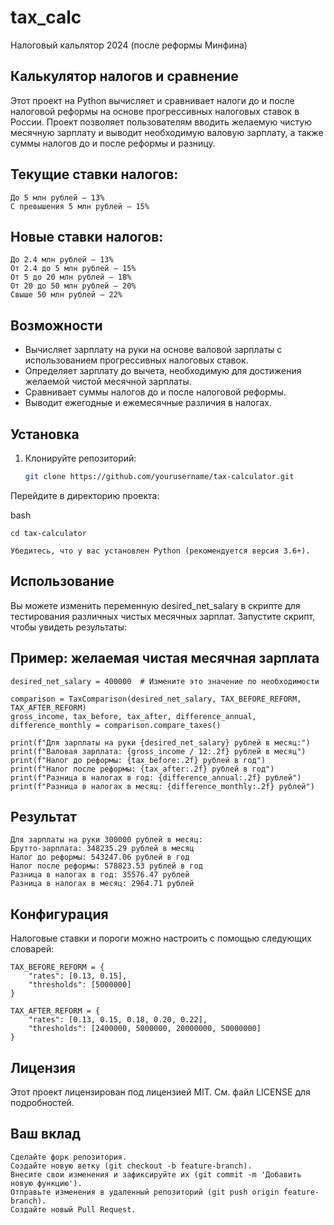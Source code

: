 # tax_calc
Налоговый кальлятор 2024 (после реформы Минфина)

## Калькулятор налогов и сравнение

Этот проект на Python вычисляет и сравнивает налоги до и после налоговой реформы на основе прогрессивных налоговых ставок в России. Проект позволяет пользователям вводить желаемую чистую месячную зарплату и выводит необходимую валовую зарплату, а также суммы налогов до и после реформы и разницу.

## Текущие ставки налогов:

    До 5 млн рублей – 13%
    С превышения 5 млн рублей – 15%

## Новые ставки налогов:

    До 2.4 млн рублей – 13%
    От 2.4 до 5 млн рублей – 15%
    От 5 до 20 млн рублей – 18%
    От 20 до 50 млн рублей – 20%
    Свыше 50 млн рублей – 22%

## Возможности

- Вычисляет зарплату на руки на основе валовой зарплаты с использованием прогрессивных налоговых ставок.
- Определяет зарплату до вычета, необходимую для достижения желаемой чистой месячной зарплаты.
- Сравнивает суммы налогов до и после налоговой реформы.
- Выводит ежегодные и ежемесячные различия в налогах.

## Установка

1. Клонируйте репозиторий:
   ```bash
   git clone https://github.com/yourusername/tax-calculator.git


Перейдите в директорию проекта:

bash

    cd tax-calculator

    Убедитесь, что у вас установлен Python (рекомендуется версия 3.6+).

## Использование

Вы можете изменить переменную desired_net_salary в скрипте для тестирования различных чистых месячных зарплат. Запустите скрипт, чтобы увидеть результаты:

## Пример: желаемая чистая месячная зарплата

```
desired_net_salary = 400000  # Измените это значение по необходимости

comparison = TaxComparison(desired_net_salary, TAX_BEFORE_REFORM, TAX_AFTER_REFORM)
gross_income, tax_before, tax_after, difference_annual, difference_monthly = comparison.compare_taxes()

print(f"Для зарплаты на руки {desired_net_salary} рублей в месяц:")
print(f"Валовая зарплата: {gross_income / 12:.2f} рублей в месяц")
print(f"Налог до реформы: {tax_before:.2f} рублей в год")
print(f"Налог после реформы: {tax_after:.2f} рублей в год")
print(f"Разница в налогах в год: {difference_annual:.2f} рублей")
print(f"Разница в налогах в месяц: {difference_monthly:.2f} рублей")
```

## Результат
```
Для зарплаты на руки 300000 рублей в месяц:
Брутто-зарплата: 348235.29 рублей в месяц
Налог до реформы: 543247.06 рублей в год
Налог после реформы: 578823.53 рублей в год
Разница в налогах в год: 35576.47 рублей
Разница в налогах в месяц: 2964.71 рублей
```

## Конфигурация

Налоговые ставки и пороги можно настроить с помощью следующих словарей:


```
TAX_BEFORE_REFORM = {
    "rates": [0.13, 0.15],
    "thresholds": [5000000]
}

TAX_AFTER_REFORM = {
    "rates": [0.13, 0.15, 0.18, 0.20, 0.22],
    "thresholds": [2400000, 5000000, 20000000, 50000000]
}
```

## Лицензия

Этот проект лицензирован под лицензией MIT. См. файл LICENSE для подробностей.


## Ваш вклад

    Сделайте форк репозитория.
    Создайте новую ветку (git checkout -b feature-branch).
    Внесите свои изменения и зафиксируйте их (git commit -m 'Добавить новую функцию').
    Отправьте изменения в удаленный репозиторий (git push origin feature-branch).
    Создайте новый Pull Request.
